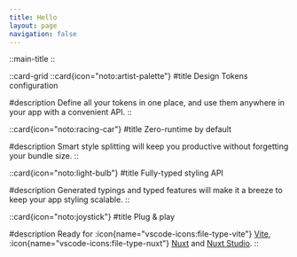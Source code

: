 ```yaml
---
title: Hello
layout: page
navigation: false
---
```


::main-title
::


::card-grid
::card{icon="noto:artist-palette"}
#title
Design Tokens configuration

#description
Define all your tokens in one place, and use them anywhere in your app with a convenient API.
::

::card{icon="noto:racing-car"}
#title
Zero-runtime by default

#description
Smart style splitting will keep you productive without forgetting your bundle size.
::

::card{icon="noto:light-bulb"}
#title
Fully-typed styling API

#description
Generated typings and typed features will make it a breeze to keep your app styling scalable.
::

::card{icon="noto:joystick"}
#title
Plug & play

#description
Ready for :icon{name="vscode-icons:file-type-vite"} [Vite](/get-started/installation#vite), :icon{name="vscode-icons:file-type-nuxt"} [Nuxt](/get-started/installation#nuxt) and [Nuxt Studio](https://nuxt.studio).
::
